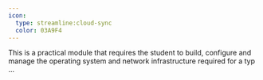```yaml
---
icon:
  type: streamline:cloud-sync
  color: 03A9F4
---
```


This is a practical module that requires the student to build, configure and manage the operating system and network infrastructure required for a typ ... 
